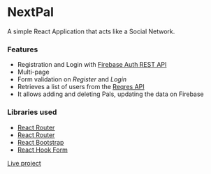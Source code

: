 <h1>NextPal</h1>

A simple React Application that acts like a Social Network. 

<h3>Features</h3>

- Registration and Login with <a href="https://firebase.google.com/docs/reference/rest/auth#section-api-usage">Firebase Auth REST API</a>
- Multi-page 
- Form validation on <i>Register</i> and <i>Login</i>
- Retrieves a list of users from the <a href="https://reqres.in/">Reqres API</a>
- It allows adding and deleting Pals, updating the data on Firebase

<h3>Libraries used</h3>

- <a href="https://react-redux.js.org/">React Router</a>
- <a href="https://reactrouter.com/web/guides/quick-start">React Router</a>
- <a href="https://react-bootstrap.github.io/">React Bootstrap</a>
- <a href="https://react-hook-form.com/">React Hook Form</a>



<a href="https://carma12.github.io/nextpal/" target="_blank">Live project</a>

